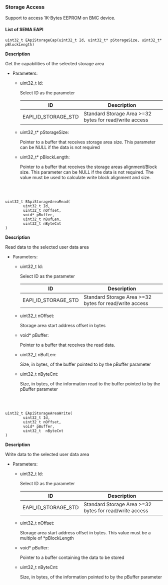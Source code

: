 
### Storage Access

Support to access 1K-Bytes EEPROM on BMC device.



#### List of SEMA EAPI

```
uint32_t EApiStorageCap(uint32_t Id, uint32_t* pStorageSize, uint32_t* pBlockLength)
```

**Description**

Get the capabilities of the selected storage area

* Parameters:

  * uint32_t Id:

    Select ID as the parameter

    | ID                  | Description                                            |
    | ------------------- | ------------------------------------------------------ |
    | EAPI_ID_STORAGE_STD | Standard Storage Area >=32 bytes for read/write access |

  * uint32_t* pStorageSize:

    Pointer to a buffer that receives storage area size. This parameter can be NULL if the data is not required

  * uint32_t* pBlockLength:

    Pointer to a buffer that receives the storage areas alignment/Block size. This parameter can be NULL if the data is not required. The value must be used to calculate write block alignment and size.



<br />
<br />


```
uint32_t EApiStorageAreaRead(
        uint32_t Id,
        uint32_t nOffset,
        void* pBuffer,
        uint32_t nBufLen,
        uint32_t nByteCnt
)
```

**Description**

Read data to the selected user data area

* Parameters:

  * uint32_t Id:

    Select ID as the parameter

    | ID                  | Description                                            |
    | ------------------- | ------------------------------------------------------ |
    | EAPI_ID_STORAGE_STD | Standard Storage Area >=32 bytes for read/write access |

  * uint32_t nOffset:

     Storage area start address offset in bytes

  * void* pBuffer:

    Pointer to a buffer that receives the read data.

  * uint32_t nBufLen:

    Size, in bytes, of the buffer pointed to by the pBuffer parameter

  * uint32_t nByteCnt:

    Size, in bytes, of the information read to the buffer pointed to by the pBuffer parameter




<br />
<br />

```
uint32_t EApiStorageAreaWrite(
        uint32_t Id,
        uint32_t nOffset,
        void* pBuffer,
        uint32_t  nByteCnt
)		
```

**Description**

Write data to the selected user data area

* Parameters:

  * uint32_t Id:

    Select ID as the parameter

    | ID                  | Description                                            |
    | ------------------- | ------------------------------------------------------ |
    | EAPI_ID_STORAGE_STD | Standard Storage Area >=32 bytes for read/write access |

  * uint32_t nOffset:

    Storage area start address offset in bytes. This value must be a multiple of *pBlockLength

  * void* pBuffer:

    Pointer to a buffer containing the data to be stored

  * uint32_t  nByteCnt:

    Size, in bytes, of the information pointed to by the pBuffer parameter
